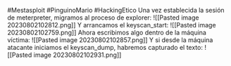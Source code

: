 #Mestasploit #PinguinoMario #HackingEtico 
Una vez establecida la sesión de meterpreter, migramos al proceso de explorer:
![[Pasted image 20230802102812.png]]
Y arrancamos el keyscan_start:
![[Pasted image 20230802102759.png]]
Ahora escribimos algo dentro de la máquina víctima:
![[Pasted image 20230802102857.png]]
Y si desde la máquina atacante iniciamos el keyscan_dump, habremos capturado el texto:
![[Pasted image 20230802102931.png]]